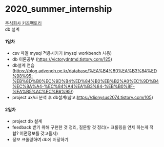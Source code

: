# 2020_summer_internship
<a href='https://kidsfactory.net/'>주식회사 키즈팩토리</a> <br>
db 설계 <br>
#### 1일차
* csv 파일 mysql 적용시키기 (mysql workbench 사용)
* db 이론공부 (https://victorydntmd.tistory.com/125)
* db설계 연습(https://blog.advenoh.pe.kr/database/%EA%B4%80%EA%B3%84%ED%98%95-%EB%8D%B0%EC%9D%B4%ED%84%B0%EB%B2%A0%EC%9D%B4%EC%8A%A4-%EC%84%A4%EA%B3%84-%EB%B0%8F-%EA%B5%AC%EC%B6%95/)
* project ux/ui 분석 후 db설계(참고:https://dionysus2074.tistory.com/105)

#### 2일차
* project db 설계
* feedback 받기 위해 구현한 것 정리, 질문할 것 정리(+ 크롤링을 언제 하는게 적합? 어떤정보를 갖고올지)
* 정보 크롤링하여 db에 저장하기
